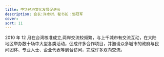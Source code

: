 ```yaml
---
title: 中华经济文化发展促进会
description: 会长:许水树，秘书长：邹冠军
cover:
sort: 11
---
```


2010 年 12 月在台湾核准成立,两岸交流较频繁，与上千城市有交流互动，在大陆地区举办数十场中大型各类活动，促成许多合作项目，并邀请众多城市的政府与民间团体、专业人士、企业代表等到台访问，完成许多双向交流。
